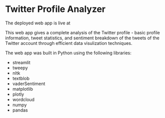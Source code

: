 # Twitter Profile Analyzer 

The deployed web app is live at 

This web app gives a complete analysis of the Twitter profile - basic profile information, tweet statistics, and sentiment breakdown of the tweets of the Twitter account through efficient data visulization techniques.

The web app was built in Python using the following libraries:

* streamlit
* tweepy
* nltk
* textblob
* vaderSentiment
* matplotlib
* plotly
* wordcloud
* numpy
* pandas
